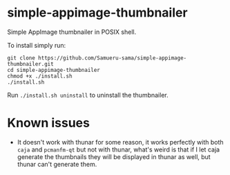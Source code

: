 # simple-appimage-thumbnailer
Simple AppImage thumbnailer in POSIX shell.

To install simply run:

```
git clone https://github.com/Samueru-sama/simple-appimage-thumbnailer.git
cd simple-appimage-thumbnailer
chmod +x ./install.sh
./install.sh
```

Run `./install.sh uninstall` to uninstall the thumbnailer. 

# Known issues

* It doesn't work with thunar for some reason, it works perfectly with both `caja` and `pcmanfm-qt` but not with thunar, what's weird is that if I let caja generate the thumbnails they will be displayed in thunar as well, but thunar can't generate them. 
